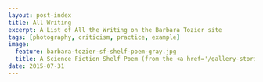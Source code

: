 ```yaml
---
layout: post-index
title: All Writing
excerpt: A List of All the Writing on the Barbara Tozier site
tags: [photography, criticism, practice, example]
image:
  feature: barbara-tozier-sf-shelf-poem-gray.jpg
  title: A Science Fiction Shelf Poem (from the <a href='/gallery-stories/'>Stories</a> gallery)
date: 2015-07-31
---
```

